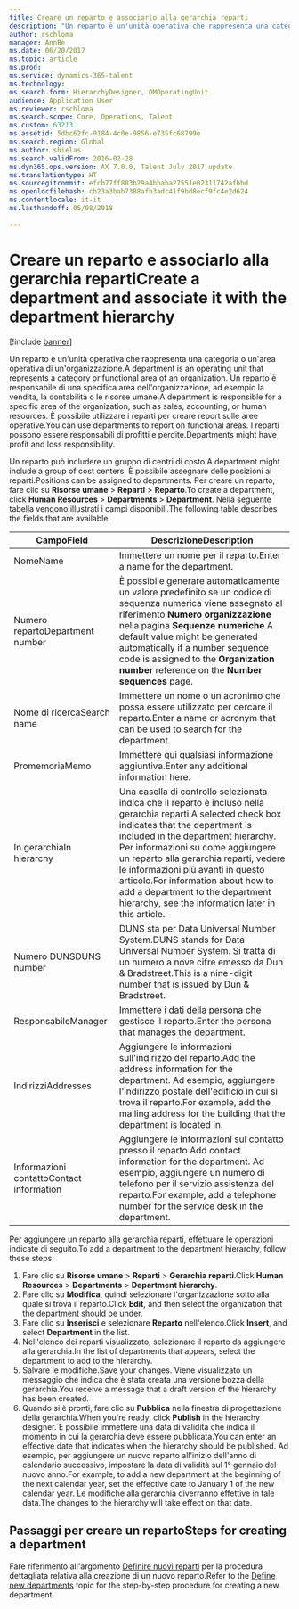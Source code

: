 ```yaml
---
title: Creare un reparto e associarlo alla gerarchia reparti
description: "Un reparto è un'unità operativa che rappresenta una categoria o un'area operativa di un'organizzazione. Un reparto è responsabile di una specifica area dell'organizzazione, ad esempio la vendita, la contabilità o le risorse umane. È possibile utilizzare i reparti per creare report sulle aree operative. I reparti possono essere responsabili di profitti e perdite."
author: rschloma
manager: AnnBe
ms.date: 06/20/2017
ms.topic: article
ms.prod: 
ms.service: dynamics-365-talent
ms.technology: 
ms.search.form: HierarchyDesigner, OMOperatingUnit
audience: Application User
ms.reviewer: rschloma
ms.search.scope: Core, Operations, Talent
ms.custom: 63213
ms.assetid: 5dbc62fc-0184-4c0e-9856-e735fc68799e
ms.search.region: Global
ms.author: shielas
ms.search.validFrom: 2016-02-28
ms.dyn365.ops.version: AX 7.0.0, Talent July 2017 update
ms.translationtype: HT
ms.sourcegitcommit: efcb77ff883b29a4bbaba27551e02311742afbbd
ms.openlocfilehash: cb23a3bab7388afb3adc41f9bd8ecf9fc4e2d624
ms.contentlocale: it-it
ms.lasthandoff: 05/08/2018

---
```


# <a name="create-a-department-and-associate-it-with-the-department-hierarchy"></a><span data-ttu-id="bcbb1-106">Creare un reparto e associarlo alla gerarchia reparti</span><span class="sxs-lookup"><span data-stu-id="bcbb1-106">Create a department and associate it with the department hierarchy</span></span>

[!include [banner](includes/banner.md)]

<span data-ttu-id="bcbb1-107">Un reparto è un'unità operativa che rappresenta una categoria o un'area operativa di un'organizzazione.</span><span class="sxs-lookup"><span data-stu-id="bcbb1-107">A department is an operating unit that represents a category or functional area of an organization.</span></span> <span data-ttu-id="bcbb1-108">Un reparto è responsabile di una specifica area dell'organizzazione, ad esempio la vendita, la contabilità o le risorse umane.</span><span class="sxs-lookup"><span data-stu-id="bcbb1-108">A department is responsible for a specific area of the organization, such as sales, accounting, or human resources.</span></span> <span data-ttu-id="bcbb1-109">È possibile utilizzare i reparti per creare report sulle aree operative.</span><span class="sxs-lookup"><span data-stu-id="bcbb1-109">You can use departments to report on functional areas.</span></span> <span data-ttu-id="bcbb1-110">I reparti possono essere responsabili di profitti e perdite.</span><span class="sxs-lookup"><span data-stu-id="bcbb1-110">Departments might have profit and loss responsibility.</span></span>

<span data-ttu-id="bcbb1-111">Un reparto può includere un gruppo di centri di costo.</span><span class="sxs-lookup"><span data-stu-id="bcbb1-111">A department might include a group of cost centers.</span></span> <span data-ttu-id="bcbb1-112">È possibile assegnare delle posizioni ai reparti.</span><span class="sxs-lookup"><span data-stu-id="bcbb1-112">Positions can be assigned to departments.</span></span> <span data-ttu-id="bcbb1-113">Per creare un reparto, fare clic su **Risorse umane** &gt; **Reparti** &gt; **Reparto**.</span><span class="sxs-lookup"><span data-stu-id="bcbb1-113">To create a department, click **Human Resources** &gt; **Departments** &gt; **Department**.</span></span> <span data-ttu-id="bcbb1-114">Nella seguente tabella vengono illustrati i campi disponibili.</span><span class="sxs-lookup"><span data-stu-id="bcbb1-114">The following table describes the fields that are available.</span></span>

| <span data-ttu-id="bcbb1-115">Campo</span><span class="sxs-lookup"><span data-stu-id="bcbb1-115">Field</span></span>               | <span data-ttu-id="bcbb1-116">Descrizione</span><span class="sxs-lookup"><span data-stu-id="bcbb1-116">Description</span></span>                                                                                                                                                                                                       |
|---------------------|-------------------------------------------------------------------------------------------------------------------------------------------------------------------------------------------------------------------|
| <span data-ttu-id="bcbb1-117">Nome</span><span class="sxs-lookup"><span data-stu-id="bcbb1-117">Name</span></span>                | <span data-ttu-id="bcbb1-118">Immettere un nome per il reparto.</span><span class="sxs-lookup"><span data-stu-id="bcbb1-118">Enter a name for the department.</span></span>                                                                                                                                                                                  |
| <span data-ttu-id="bcbb1-119">Numero reparto</span><span class="sxs-lookup"><span data-stu-id="bcbb1-119">Department number</span></span>   | <span data-ttu-id="bcbb1-120">È possibile generare automaticamente un valore predefinito se un codice di sequenza numerica viene assegnato al riferimento **Numero organizzazione** nella pagina **Sequenze numeriche**.</span><span class="sxs-lookup"><span data-stu-id="bcbb1-120">A default value might be generated automatically if a number sequence code is assigned to the **Organization number** reference on the **Number sequences** page.</span></span>                                                 |
| <span data-ttu-id="bcbb1-121">Nome di ricerca</span><span class="sxs-lookup"><span data-stu-id="bcbb1-121">Search name</span></span>         | <span data-ttu-id="bcbb1-122">Immettere un nome o un acronimo che possa essere utilizzato per cercare il reparto.</span><span class="sxs-lookup"><span data-stu-id="bcbb1-122">Enter a name or acronym that can be used to search for the department.</span></span>                                                                                                                                            |
| <span data-ttu-id="bcbb1-123">Promemoria</span><span class="sxs-lookup"><span data-stu-id="bcbb1-123">Memo</span></span>                | <span data-ttu-id="bcbb1-124">Immettere qui qualsiasi informazione aggiuntiva.</span><span class="sxs-lookup"><span data-stu-id="bcbb1-124">Enter any additional information here.</span></span>                                                                                                                                                                            |
| <span data-ttu-id="bcbb1-125">In gerarchia</span><span class="sxs-lookup"><span data-stu-id="bcbb1-125">In hierarchy</span></span>        | <span data-ttu-id="bcbb1-126">Una casella di controllo selezionata indica che il reparto è incluso nella gerarchia reparti.</span><span class="sxs-lookup"><span data-stu-id="bcbb1-126">A selected check box indicates that the department is included in the department hierarchy.</span></span> <span data-ttu-id="bcbb1-127">Per informazioni su come aggiungere un reparto alla gerarchia reparti, vedere le informazioni più avanti in questo articolo.</span><span class="sxs-lookup"><span data-stu-id="bcbb1-127">For information about how to add a department to the department hierarchy, see the information later in this article.</span></span> |
| <span data-ttu-id="bcbb1-128">Numero DUNS</span><span class="sxs-lookup"><span data-stu-id="bcbb1-128">DUNS number</span></span>         | <span data-ttu-id="bcbb1-129">DUNS sta per Data Universal Number System.</span><span class="sxs-lookup"><span data-stu-id="bcbb1-129">DUNS stands for Data Universal Number System.</span></span> <span data-ttu-id="bcbb1-130">Si tratta di un numero a nove cifre emesso da Dun & Bradstreet.</span><span class="sxs-lookup"><span data-stu-id="bcbb1-130">This is a nine-digit number that is issued by Dun & Bradstreet.</span></span>                                                                                                     |
| <span data-ttu-id="bcbb1-131">Responsabile</span><span class="sxs-lookup"><span data-stu-id="bcbb1-131">Manager</span></span>             | <span data-ttu-id="bcbb1-132">Immettere i dati della persona che gestisce il reparto.</span><span class="sxs-lookup"><span data-stu-id="bcbb1-132">Enter the persona that manages the department.</span></span>                                                                                                                                                                    |
| <span data-ttu-id="bcbb1-133">Indirizzi</span><span class="sxs-lookup"><span data-stu-id="bcbb1-133">Addresses</span></span>           | <span data-ttu-id="bcbb1-134">Aggiungere le informazioni sull'indirizzo del reparto.</span><span class="sxs-lookup"><span data-stu-id="bcbb1-134">Add the address information for the department.</span></span> <span data-ttu-id="bcbb1-135">Ad esempio, aggiungere l'indirizzo postale dell'edificio in cui si trova il reparto.</span><span class="sxs-lookup"><span data-stu-id="bcbb1-135">For example, add the mailing address for the building that the department is located in.</span></span>                                                                          |
| <span data-ttu-id="bcbb1-136">Informazioni contatto</span><span class="sxs-lookup"><span data-stu-id="bcbb1-136">Contact information</span></span> | <span data-ttu-id="bcbb1-137">Aggiungere le informazioni sul contatto presso il reparto.</span><span class="sxs-lookup"><span data-stu-id="bcbb1-137">Add contact information for the department.</span></span> <span data-ttu-id="bcbb1-138">Ad esempio, aggiungere un numero di telefono per il servizio assistenza del reparto.</span><span class="sxs-lookup"><span data-stu-id="bcbb1-138">For example, add a telephone number for the service desk in the department.</span></span>                                                                                           |

<span data-ttu-id="bcbb1-139">Per aggiungere un reparto alla gerarchia reparti, effettuare le operazioni indicate di seguito.</span><span class="sxs-lookup"><span data-stu-id="bcbb1-139">To add a department to the department hierarchy, follow these steps.</span></span>

1.  <span data-ttu-id="bcbb1-140">Fare clic su **Risorse umane** &gt; **Reparti** &gt; **Gerarchia reparti**.</span><span class="sxs-lookup"><span data-stu-id="bcbb1-140">Click **Human Resources** &gt; **Departments** &gt; **Department hierarchy**.</span></span>
2.  <span data-ttu-id="bcbb1-141">Fare clic su **Modifica**, quindi selezionare l'organizzazione sotto alla quale si trova il reparto.</span><span class="sxs-lookup"><span data-stu-id="bcbb1-141">Click **Edit**, and then select the organization that the department should be under.</span></span>
3.  <span data-ttu-id="bcbb1-142">Fare clic su **Inserisci** e selezionare **Reparto** nell'elenco.</span><span class="sxs-lookup"><span data-stu-id="bcbb1-142">Click **Insert**, and select **Department** in the list.</span></span>
4.  <span data-ttu-id="bcbb1-143">Nell'elenco dei reparti visualizzato, selezionare il reparto da aggiungere alla gerarchia.</span><span class="sxs-lookup"><span data-stu-id="bcbb1-143">In the list of departments that appears, select the department to add to the hierarchy.</span></span>
5.  <span data-ttu-id="bcbb1-144">Salvare le modifiche.</span><span class="sxs-lookup"><span data-stu-id="bcbb1-144">Save your changes.</span></span> <span data-ttu-id="bcbb1-145">Viene visualizzato un messaggio che indica che è stata creata una versione bozza della gerarchia.</span><span class="sxs-lookup"><span data-stu-id="bcbb1-145">You receive a message that a draft version of the hierarchy has been created.</span></span>
6.  <span data-ttu-id="bcbb1-146">Quando si è pronti, fare clic su **Pubblica** nella finestra di progettazione della gerarchia.</span><span class="sxs-lookup"><span data-stu-id="bcbb1-146">When you're ready, click **Publish** in the hierarchy designer.</span></span> <span data-ttu-id="bcbb1-147">È possibile immettere una data di validità che indica il momento in cui la gerarchia deve essere pubblicata.</span><span class="sxs-lookup"><span data-stu-id="bcbb1-147">You can enter an effective date that indicates when the hierarchy should be published.</span></span> <span data-ttu-id="bcbb1-148">Ad esempio, per aggiungere un nuovo reparto all'inizio dell'anno di calendario successivo, impostare la data di validità sul 1° gennaio del nuovo anno.</span><span class="sxs-lookup"><span data-stu-id="bcbb1-148">For example, to add a new department at the beginning of the next calendar year, set the effective date to January 1 of the new calendar year.</span></span> <span data-ttu-id="bcbb1-149">Le modifiche alla gerarchia diverranno effettive in tale data.</span><span class="sxs-lookup"><span data-stu-id="bcbb1-149">The changes to the hierarchy will take effect on that date.</span></span>

## <a name="steps-for-creating-a-department"></a><span data-ttu-id="bcbb1-150">Passaggi per creare un reparto</span><span class="sxs-lookup"><span data-stu-id="bcbb1-150">Steps for creating a department</span></span>
<span data-ttu-id="bcbb1-151">Fare riferimento all'argomento [Definire nuovi reparti](../fin-and-ops/hr/tasks/define-new-departments.md) per la procedura dettagliata relativa alla creazione di un nuovo reparto.</span><span class="sxs-lookup"><span data-stu-id="bcbb1-151">Refer to the [Define new departments](../fin-and-ops/hr/tasks/define-new-departments.md) topic for the step-by-step procedure for creating a new department.</span></span> 

